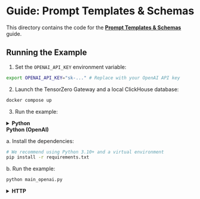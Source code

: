 # Guide: Prompt Templates & Schemas

This directory contains the code for the **[Prompt Templates & Schemas](https://www.tensorzero.com/docs/gateway/guides/prompt-templates-schemas)** guide.

## Running the Example

1. Set the `OPENAI_API_KEY` environment variable:

```bash
export OPENAI_API_KEY="sk-..." # Replace with your OpenAI API key
```

2. Launch the TensorZero Gateway and a local ClickHouse database:

```bash
docker compose up
```

3. Run the example:

<details>
<summary><b>Python</b></summary>

a. Install the dependencies:

```bash
# We recommend using Python 3.10+ and a virtual environment
pip install -r requirements.txt
```

b. Run the example:

```bash
python main.py
```

</details>

<summary><b>Python (OpenAI)</b></summary>

a. Install the dependencies:

```bash
# We recommend using Python 3.10+ and a virtual environment
pip install -r requirements.txt
```

b. Run the example:

```bash
python main_openai.py
```

</details>

<details>
<summary><b>HTTP</b></summary>

Run the following commands to make a multimodal inference request to the TensorZero Gateway.
The first image is a remote image of Ferris the crab, and the second image is a one-pixel orange image encoded as a base64 string.

```bash
curl -X POST http://localhost:3000/inference \
  -H "Content-Type: application/json" \
  -d '{
    "function_name": "generate_haiku_with_topic",
    "input": {
      "messages": [
        {
          "role": "user",
          "content": [
            {
              "type": "text",
              "arguments": {
                "topic": "artificial intelligence"
              }
            }
          ]
        }
      ]
    }
  }'
```

</details>
